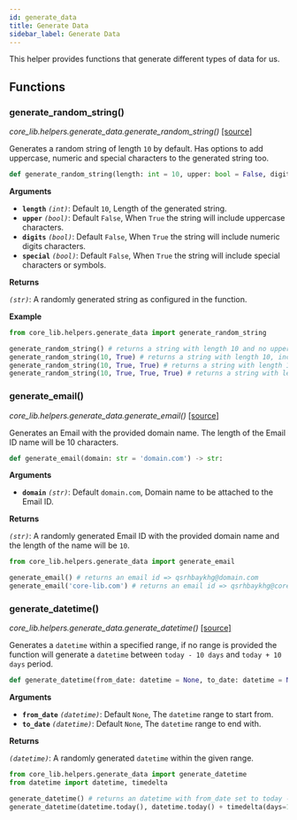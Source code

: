 ```yaml
---
id: generate_data
title: Generate Data
sidebar_label: Generate Data
---
```


This helper provides functions that generate different types of data for us.

## Functions

### generate_random_string()

*core_lib.helpers.generate_data.generate_random_string()* [[source]](https://github.com/shay-te/core-lib/blob/058dead7fa30e1a2b4531f698da95c5380ca8d55/core_lib/helpers/generate_data.py#L6)

Generates a random string of length `10` by default. Has options to add uppercase, numeric and special characters to the generated string too.

```python
def generate_random_string(length: int = 10, upper: bool = False, digits: bool = False, special: bool = False) -> str:
```

**Arguments**

- **`length`** *`(int)`*: Default `10`, Length of the generated string.
- **`upper`** *`(bool)`*: Default `False`, When `True` the string will include uppercase characters.
- **`digits`** *`(bool)`*: Default `False`, When `True` the string will include numeric digits characters.
- **`special`** *`(bool)`*: Default `False`, When `True` the string will include special characters or symbols.

**Returns**

*`(str)`*: A randomly generated string as configured in the function.

**Example**

```python
from core_lib.helpers.generate_data import generate_random_string

generate_random_string() # returns a string with length 10 and no uppercase, no digits and no special characters.
generate_random_string(10, True) # returns a string with length 10, includes uppercase and no digits and no special characters.
generate_random_string(10, True, True) # returns a string with length 10, includes uppercase and digits and no special characters.
generate_random_string(10, True, True, True) # returns a string with length 10, includes uppercase, digits and special characters.
```

### generate_email()

*core_lib.helpers.generate_data.generate_email()* [[source]](https://github.com/shay-te/core-lib/blob/058dead7fa30e1a2b4531f698da95c5380ca8d55/core_lib/helpers/generate_data.py#L17)

Generates an Email with the provided domain name. The length of the Email ID name will be 10 characters.

```python
def generate_email(domain: str = 'domain.com') -> str:
```


**Arguments**

- **`domain`** *`(str)`*: Default `domain.com`, Domain name to be attached to the Email ID.

**Returns**

*`(str)`*: A randomly generated Email ID with the provided domain name and the length of the name will be `10`.

```python
from core_lib.helpers.generate_data import generate_email

generate_email() # returns an email id => qsrhbaykhg@domain.com
generate_email('core-lib.com') # returns an email id => qsrhbaykhg@core-lib.com
```

### generate_datetime()

*core_lib.helpers.generate_data.generate_datetime()* [[source]](https://github.com/shay-te/core-lib/blob/058dead7fa30e1a2b4531f698da95c5380ca8d55/core_lib/helpers/generate_data.py#L21)

Generates a `datetime` within a specified range, if no range is provided the function will generate a `datetime` between `today - 10 days` and `today + 10 days` period.

```python
def generate_datetime(from_date: datetime = None, to_date: datetime = None) -> datetime:
```

**Arguments**

- **`from_date`** *`(datetime)`*: Default `None`, The `datetime` range to start from.
- **`to_date`** *`(datetime)`*: Default `None`, The `datetime` range to end with.

**Returns**

*`(datetime)`*: A randomly generated `datetime` within the given range.

```python
from core_lib.helpers.generate_data import generate_datetime
from datetime import datetime, timedelta

generate_datetime() # returns an datetime with from_date set to today - 10 days and to_date set to today + 10 days.
generate_datetime(datetime.today(), datetime.today() + timedelta(days=10)) # returns an email id => qsrhbaykhg@core-lib.com
```